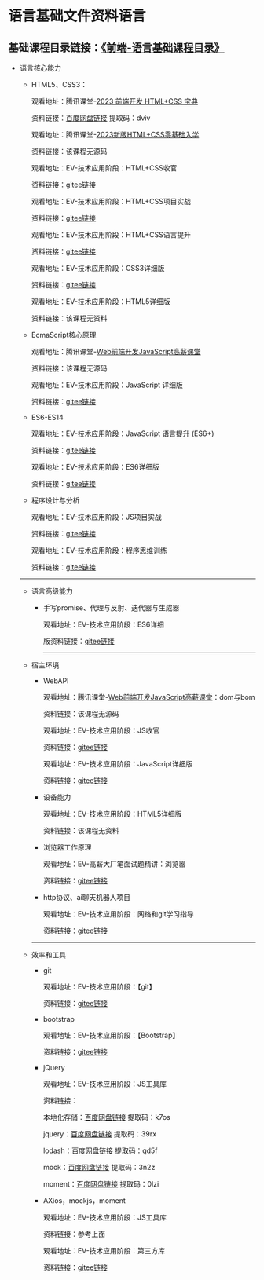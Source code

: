 # 语言基础文件资料语言

## 基础课程目录链接：[《前端-语言基础课程目录》](https://duyiedu.yuque.com/hghs2q/ybli0a/ge8gdx6666qsu1m8?singleDoc)

- 语言核心能力

  - HTML5、CSS3：

    观看地址：腾讯课堂-[2023 前端开发 HTML+CSS 宝典](https://ke.qq.com/course/414780#term_id=100494778)

    资料链接：[百度网盘链接](https://pan.baidu.com/s/1-dcgZl3-lfHz_1EtWlqqoQ?pwd=dviv) 提取码：dviv 

    观看地址：腾讯课堂-[2023新版HTML+CSS零基础入学](https://ke.qq.com/course/231570#term_id=100273162)

    资料链接：该课程无源码

    观看地址：EV-技术应用阶段：HTML+CSS收官

    资料链接：[gitee链接](https://gitee.com/dev-edu/frontend-pre-htmlcss)

    观看地址：EV-技术应用阶段：HTML+CSS项目实战

    资料链接：[gitee链接](https://gitee.com/dev-edu/frontend-xiaomi)

    观看地址：EV-技术应用阶段：HTML+CSS语言提升

    资料链接：[gitee链接](https://gitee.com/dev-edu/frontend-training/tree/master/01.%20HTML+CSS%E8%AF%AD%E8%A8%80%E6%8F%90%E5%8D%87)

    观看地址：EV-技术应用阶段：CSS3详细版

    资料链接：[gitee链接](https://gitee.com/dev-edu/frontend-css3-particular)

    观看地址：EV-技术应用阶段：HTML5详细版

    资料链接：该课程⽆资料

  - EcmaScript核心原理

    观看地址：腾讯课堂-[Web前端开发JavaScript高薪课堂](https://ke.qq.com/course/231577#term_id=100273169)

    资料链接：该课程无源码

    观看地址：EV-技术应用阶段：JavaScript 详细版

    资料链接：[gitee链接](https://gitee.com/dev-edu/frontend-javascript-particular)

  - ES6-ES14

    观看地址：EV-技术应用阶段：JavaScript 语言提升 (ES6+)

    资料链接：[gitee链接](https://gitee.com/dev-edu/frontend-training/tree/master/02.%20JavaScript%E8%AF%AD%E8%A8%80%E6%8F%90%E5%8D%87)

    观看地址：EV-技术应用阶段：ES6详细版

    资料链接：[gitee链接](https://gitee.com/dev-edu/frontend-es6-particular)

  - 程序设计与分析

    观看地址：EV-技术应用阶段：JS项目实战

    资料链接：[gitee链接](https://gitee.com/dev-edu/frontend-pre-js-practice)

    观看地址：EV-技术应用阶段：程序思维训练

    资料链接：[gitee链接](https://gitee.com/dev-edu/frontend-training/tree/master/03.%20%E7%A8%8B%E5%BA%8F%E6%80%9D%E7%BB%B4%E8%AE%AD%E7%BB%83)

  ---

  - 语言高级能力

    - 手写promise、代理与反射、迭代器与生成器

      观看地址：EV-技术应用阶段：ES6详细

      版资料链接：[gitee链接](https://gitee.com/dev-edu/frontend-es6-particular)

      ---

  - 宿主环境

    - WebAPI

      观看地址：腾讯课堂-[Web前端开发JavaScript高薪课堂](https://ke.qq.com/course/231577#term_id=100273169)：dom与bom

      资料链接：该课程无源码

      观看地址：EV-技术应用阶段：JS收官

      资料链接：[gitee链接](https://gitee.com/dev-edu/frontend-pre-javascript) 

      观看地址：EV-技术应用阶段：JavaScript详细版

      资料链接：[gitee链接](https://gitee.com/dev-edu/frontend-javascript-particular)

    - 设备能力

      观看地址：EV-技术应用阶段：HTML5详细版

      资料链接：该课程⽆资料

    - 浏览器工作原理

      观看地址：EV-高薪大厂笔面试题精讲：浏览器

      资料链接：[gitee链接](https://gitee.com/dev-edu/frontend-interview-browser)

    - http协议、ai聊天机器人项目

      观看地址：EV-技术应用阶段：网络和git学习指导

      资料链接：[gitee链接](https://gitee.com/dev-edu/frontend-training/tree/master/04.%20%E7%BD%91%E7%BB%9C)

    ---

  - 效率和工具

    - git

      观看地址：EV-技术应用阶段：【git】

      资料链接：[gitee链接](https://gitee.com/dev-edu/frontend-training/tree/master/05.%20git)

    - bootstrap

      观看地址：EV-技术应用阶段：【Bootstrap】

      资料链接：[gitee链接](https://gitee.com/dev-edu/frontend-bootstrap)

    - jQuery

      观看地址：EV-技术应用阶段：JS工具库

      资料链接：

      本地化存储：[百度网盘链接](https://pan.baidu.com/share/init?surl=eKRMVtCeoTquQl4Plnjy5w)  提取码：k7os

      jquery：[百度网盘链接](https://pan.baidu.com/share/init?surl=xGDqFjhsE__oCrlK5AyJ1w) 提取码：39rx

      lodash：[百度网盘链接](https://pan.baidu.com/share/init?surl=cevTZ7SInja7qPjFPCGZCw) 提取码：qd5f

      mock：[百度网盘链接](https://pan.baidu.com/share/init?surl=uqWIBJS10dAm8d3gJSLlpw) 提取码：3n2z

      moment：[百度网盘链接](https://pan.baidu.com/share/init?surl=drDiV5wEfLpOuiAH3KhYbA) 提取码：0lzi

    - AXios，mockjs，moment

      观看地址：EV-技术应用阶段：JS工具库

      资料链接：参考上面

      观看地址：EV-技术应用阶段：第三方库

      资料链接：[gitee链接](https://gitee.com/dev-edu/frontend-training/tree/master/06.%20%E7%AC%AC%E4%B8%89%E6%96%B9%E5%BA%93)